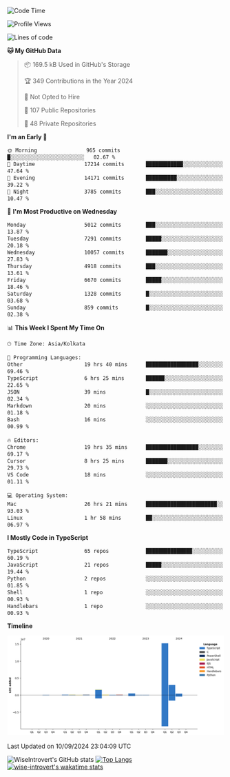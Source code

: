 <!--START_SECTION:waka-->
![Code Time](http://img.shields.io/badge/Code%20Time-1%2C593%20hrs%206%20mins-blue)

![Profile Views](http://img.shields.io/badge/Profile%20Views-0-blue)

![Lines of code](https://img.shields.io/badge/From%20Hello%20World%20I%27ve%20Written-21.4%20million%20lines%20of%20code-blue)

**🐱 My GitHub Data** 

> 📦 169.5 kB Used in GitHub's Storage 
 > 
> 🏆 349 Contributions in the Year 2024
 > 
> 🚫 Not Opted to Hire
 > 
> 📜 107 Public Repositories 
 > 
> 🔑 48 Private Repositories 
 > 
**I'm an Early 🐤** 

```text
🌞 Morning                965 commits         █░░░░░░░░░░░░░░░░░░░░░░░░   02.67 % 
🌆 Daytime                17214 commits       ████████████░░░░░░░░░░░░░   47.64 % 
🌃 Evening                14171 commits       ██████████░░░░░░░░░░░░░░░   39.22 % 
🌙 Night                  3785 commits        ███░░░░░░░░░░░░░░░░░░░░░░   10.47 % 
```
📅 **I'm Most Productive on Wednesday** 

```text
Monday                   5012 commits        ███░░░░░░░░░░░░░░░░░░░░░░   13.87 % 
Tuesday                  7291 commits        █████░░░░░░░░░░░░░░░░░░░░   20.18 % 
Wednesday                10057 commits       ███████░░░░░░░░░░░░░░░░░░   27.83 % 
Thursday                 4918 commits        ███░░░░░░░░░░░░░░░░░░░░░░   13.61 % 
Friday                   6670 commits        █████░░░░░░░░░░░░░░░░░░░░   18.46 % 
Saturday                 1328 commits        █░░░░░░░░░░░░░░░░░░░░░░░░   03.68 % 
Sunday                   859 commits         █░░░░░░░░░░░░░░░░░░░░░░░░   02.38 % 
```


📊 **This Week I Spent My Time On** 

```text
🕑︎ Time Zone: Asia/Kolkata

💬 Programming Languages: 
Other                    19 hrs 40 mins      █████████████████░░░░░░░░   69.46 % 
TypeScript               6 hrs 25 mins       ██████░░░░░░░░░░░░░░░░░░░   22.65 % 
JSON                     39 mins             █░░░░░░░░░░░░░░░░░░░░░░░░   02.34 % 
Markdown                 20 mins             ░░░░░░░░░░░░░░░░░░░░░░░░░   01.18 % 
Bash                     16 mins             ░░░░░░░░░░░░░░░░░░░░░░░░░   00.99 % 

🔥 Editors: 
Chrome                   19 hrs 35 mins      █████████████████░░░░░░░░   69.17 % 
Cursor                   8 hrs 25 mins       ███████░░░░░░░░░░░░░░░░░░   29.73 % 
VS Code                  18 mins             ░░░░░░░░░░░░░░░░░░░░░░░░░   01.11 % 

💻 Operating System: 
Mac                      26 hrs 21 mins      ███████████████████████░░   93.03 % 
Linux                    1 hr 58 mins        ██░░░░░░░░░░░░░░░░░░░░░░░   06.97 % 
```

**I Mostly Code in TypeScript** 

```text
TypeScript               65 repos            ███████████████░░░░░░░░░░   60.19 % 
JavaScript               21 repos            █████░░░░░░░░░░░░░░░░░░░░   19.44 % 
Python                   2 repos             ░░░░░░░░░░░░░░░░░░░░░░░░░   01.85 % 
Shell                    1 repo              ░░░░░░░░░░░░░░░░░░░░░░░░░   00.93 % 
Handlebars               1 repo              ░░░░░░░░░░░░░░░░░░░░░░░░░   00.93 % 
```



**Timeline**

![Lines of Code chart](https://raw.githubusercontent.com/wise-introvert/wise-introvert/master/assets/bar_graph.png)


 Last Updated on 10/09/2024 23:04:09 UTC
<!--END_SECTION:waka-->

![WiseIntrovert's GitHub stats](https://github-readme-stats.vercel.app/api?username=wise-introvert&count_private=true&show_icons=true)
[![Top Langs](https://github-readme-stats.vercel.app/api/top-langs/?username=wise-introvert&langs_count=10)](https://github.com/anuraghazra/github-readme-stats)
[![wise-introvert's wakatime stats](https://github-readme-stats.vercel.app/api/wakatime?username=wiseintrovert)](https://github.com/anuraghazra/github-readme-stats)
